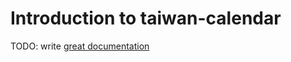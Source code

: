 # Introduction to taiwan-calendar

TODO: write [great documentation](http://jacobian.org/writing/what-to-write/)
